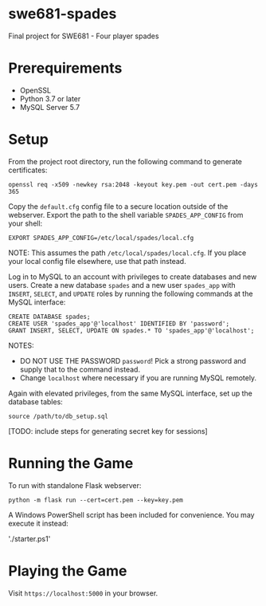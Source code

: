 # swe681-spades
Final project for SWE681 - Four player spades

Prerequirements
===
* OpenSSL
* Python 3.7 or later
* MySQL Server 5.7

Setup
===
From the project root directory, run the following command to generate certificates:

`openssl req -x509 -newkey rsa:2048 -keyout key.pem -out cert.pem -days 365`

Copy the `default.cfg` config file to a secure location outside of the webserver.
Export the path to the shell variable `SPADES_APP_CONFIG` from your shell:
```shell script
EXPORT SPADES_APP_CONFIG=/etc/local/spades/local.cfg
```
NOTE: This assumes the path `/etc/local/spades/local.cfg`. If you place your local config file elsewhere,
use that path instead.

Log in to MySQL to an account with privileges to create databases and new users.
Create a new database `spades` and a new user `spades_app` with `INSERT`, `SELECT`, and `UPDATE` roles
by running the following commands at the MySQL interface:
```mysql
CREATE DATABASE spades;
CREATE USER 'spades_app'@'localhost' IDENTIFIED BY 'password';
GRANT INSERT, SELECT, UPDATE ON spades.* TO 'spades_app'@'localhost';
```
NOTES:
* DO NOT USE THE PASSWORD `password`! Pick a strong password and supply that to the command instead.
* Change `localhost` where necessary if you are running MySQL remotely.

Again with elevated privileges, from the same MySQL interface, set up the database tables:
```mysql
source /path/to/db_setup.sql
```

[TODO: include steps for generating secret key for sessions]

Running the Game
===
To run with standalone Flask webserver:

`python -m flask run --cert=cert.pem --key=key.pem`

A Windows PowerShell script has been included for convenience. You may execute it instead:

'./starter.ps1'

Playing the Game
===
Visit `https://localhost:5000` in your browser.
